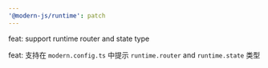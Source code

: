 ```yaml
---
'@modern-js/runtime': patch
---
```


feat: support runtime router and state type

feat: 支持在 `modern.config.ts` 中提示 `runtime.router` and `runtime.state` 类型
